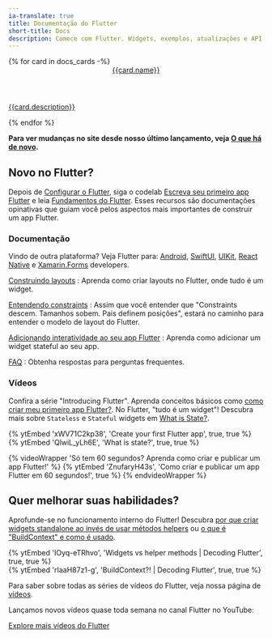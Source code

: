 ```yaml
---
ia-translate: true
title: Documentação do Flutter
short-title: Docs
description: Comece com Flutter. Widgets, exemplos, atualizações e API docs para ajudar a criar seu primeiro app Flutter.
---
```


<div class="card-grid">
{% for card in docs_cards -%}
    <a class="card" href="{{card.url}}">
      <div class="card-body">
        <header class="card-title">{{card.name}}</header>
        <p class="card-text">{{card.description}}</p>
      </div>
    </a>
{% endfor %}
</div>

**Para ver mudanças no site desde nosso último lançamento,
veja [O que há de novo][].**

[O que há de novo]: /release/whats-new

## Novo no Flutter?

Depois de [Configurar o Flutter][],
siga o codelab
[Escreva seu primeiro app Flutter][]
e leia [Fundamentos do Flutter][].
Esses recursos são documentações opinativas
que guiam você pelos
aspectos mais importantes de construir um app Flutter.

[Escreva seu primeiro app Flutter]: /get-started/codelab
[Fundamentos do Flutter]: /get-started/fundamentals

### Documentação

Vindo de outra plataforma? Veja Flutter para:
[Android][], [SwiftUI][], [UIKit][], [React Native][] e
[Xamarin.Forms][] developers.

[Construindo layouts][]
: Aprenda como criar layouts no Flutter,
  onde tudo é um widget.

[Entendendo constraints][]
: Assim que você entender que "Constraints
  descem. Tamanhos sobem. Pais definem posições",
  estará no caminho para entender o modelo
  de layout do Flutter.

[Adicionando interatividade ao seu app Flutter][interactivity]
: Aprenda como adicionar um widget stateful ao seu app.

[FAQ][]
: Obtenha respostas para perguntas frequentes.

[Android]: /get-started/flutter-for/android-devs
[Construindo layouts]: /ui/layout
[FAQ]: /resources/faq
[Configurar o Flutter]: /get-started/install
[interactivity]: /ui/interactivity
[SwiftUI]: /get-started/flutter-for/swiftui-devs
[UIKit]: /get-started/flutter-for/uikit-devs
[React Native]: /get-started/flutter-for/react-native-devs
[Entendendo constraints]: /ui/layout/constraints
[Xamarin.Forms]: /get-started/flutter-for/xamarin-forms-devs

### Vídeos

Confira a série "Introducing Flutter".
Aprenda conceitos básicos como
[como criar meu primeiro app Flutter?][first-app].
No Flutter, "tudo é um widget"!
Descubra mais sobre `Stateless` e `Stateful`
widgets em [What is State?][].

<div class="card-grid">
    <div class="card">
        <div class="card-body">
            {% ytEmbed 'xWV71C2kp38', 'Create your first Flutter app', true, true %}
        </div>
    </div>
    <div class="card">
        <div class="card-body">
            {% ytEmbed 'QlwiL_yLh6E', 'What is state?', true, true %}
        </div>
    </div>
</div>

[first-app]: {{site.yt.watch}}?v=xWV71C2kp38
[What is State?]: {{site.yt.watch}}?v=QlwiL_yLh6E

{% videoWrapper 'Só tem 60 segundos? Aprenda como criar e publicar um app Flutter!' %}
{% ytEmbed 'ZnufaryH43s', 'Como criar e publicar um app Flutter em 60 segundos!', true %}
{% endvideoWrapper %}

## Quer melhorar suas habilidades?

Aprofunde-se no funcionamento interno do Flutter!
Descubra [por que criar widgets standalone ao
invés de usar métodos helpers][standalone-widgets] ou
[o que é "BuildContext" e como é usado][buildcontext].

<div class="card-grid">
    <div class="card">
        <div class="card-body">
            {% ytEmbed 'IOyq-eTRhvo', 'Widgets vs helper methods | Decoding Flutter', true, true %}
        </div>
    </div>
    <div class="card">
        <div class="card-body">
            {% ytEmbed 'rIaaH87z1-g', 'BuildContext?! | Decoding Flutter', true, true %}
        </div>
    </div>
</div>

[standalone-widgets]: {{site.yt.watch}}?v=IOyq-eTRhvo
[buildcontext]: {{site.yt.watch}}?v=rIaaH87z1-g

Para saber sobre todas as séries de vídeos do Flutter,
veja nossa página de [vídeos][].

Lançamos novos vídeos quase toda semana no canal
Flutter no YouTube:

<a class="btn btn-primary" target="_blank" href="https://www.youtube.com/@flutterdev">Explore mais vídeos do Flutter</a>

[vídeos]: /resources/videos
